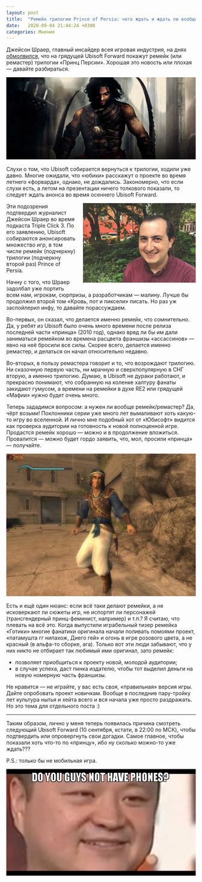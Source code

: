 ```yaml
---
layout: post
title:  "Ремейк трилогии Prince of Persia: чего ждать и ждать ли вообще?"
date:   2020-09-04 21:44:24 +0300
categories: Мнение
---
```


Джейсон Шраер, главный инсайдер всея игровая индустрия, на днях 
<a href="https://maximumfun.org/episodes/triple-click/summer-news-roundup/" target="_blank" rel="nofollow">обмолвился</a>,
что на грядущей Ubisoft Forward покажут ремейк (или ремастер)
трилогии «Принц Персии». Хорошая это новость или плохая — давайте разбираться.

![](/assets/img/posts/2020-09-04-prince-of-persia-remake/first.jpg)

Слухи о том, что Ubisoft собирается вернуться к трилогии, ходили уже давно. Многие
ожидали, что «юбики» расскажут о проекте во время летнего «форварда», однако, не
дождались. Закономерно, что если слухи есть, а летом на презентации ничего толкового
показали, то следует ждать анонса во время осеннего Ubisoft Forward.

<div style="float: right; margin: 0 0 10px 20px; max-width: 300px"><img src="/assets/img/posts/2020-09-04-prince-of-persia-remake/jason.jpg" alt="Джейсон Шраер"/></div>

Эти подозрения подтвердил журналист Джейсон Шраер во время подкаста Triple Click 3.
По его заявлению, Ubisoft собираются анонсировать множество игр, в том числе ремейк
(подчеркну) трилогии (подчеркну второй раз) Prince of Persia.

Начну с того, что Шраер задолбал уже портить всем нам, игрокам, сюрпризы, а
разработчикам — малину. Лучше бы продолжил второй том «Кровь, пот и пиксели»
писать. Но раз уж заспойлерил инфу, то давайте порассуждаем.

Во-первых, он сказал, что делается именно ремейк, что сомнительно. Да, у ребят
из Ubisoft было очень много времени после релиза последней части «принца» (2010 год),
однако вряд ли бы им дали заниматься ремейком во времена расцвета
франшизы «ассассинов» — явно на неё бросили все силы. Скорее всего, делается именно
ремастер, и делаться он начал относительно недавно.

Во-вторых, в пользу ремастера говорит и то, что возрождают трилогию. Ни сказочную
первую часть, ни мрачную и сверхпопулярную в СНГ вторую, а именно трилогию. Думаю, в Ubisoft
не дураки работают, и прекрасно понимают, что собранную на коленке халтуру фанаты
закидают гумусом, а времени на ремейки в духе RE2 или грядущей «Мафии» нужно будет
очень много.

Теперь зададимся вопросом: а нужен ли вообще ремейк/ремастер? Да, чёрт возьми! 
Поклонники серии уже много лет вымаливают хоть какую-то игру во вселенной. И лично мне
подобный хот от «Юбисофт» видится как проверка аудитории на готовность к новой
полноценной игре. Продастся ремейк хорошо — можно и в продолжение вложиться. Провалится —
можно будет гордо заявить, что, мол, просили «принца» — получайте.

![](/assets/img/posts/2020-09-04-prince-of-persia-remake/prince-first.jpg)

Есть и ещё один нюанс: если всё таки делают ремейки, а не исковеркают ли сюжеты игр,
не испортят ли персонажей (трансгендерный принц-феминист, например) и т.п.? Я считаю,
что плевать на всё это. Когда выпустили играбельный тизер ремейка «Готики» многие
фанатики оригинала начали поливать помоями проект, «патамушта гг нипахож, Диего гей» и
огонь в игре розового цвета, а не красный (в альфа-то сборке, ага). Только вот эти
люди забывают, что у них никто не отбирает так любимый ими оригинал, зато ремейк:

-   позволяет приобщиться к проекту новой, молодой аудитории;
-   в случае успеха, даст пинка издателю, чтобы тот выделил деньги на новую номерную часть
франшизы.

Не нравится — не играйте, у вас есть своя, «правильная» версия игры.
Дайте опробовать проект новичкам. Вообще в последние пару-тройку лет культура нытья
и хейта всего и вся начала уже просто раздражать. Но это тема для отдельного поста :) 
 
 ---
 
Таким образом, лично у меня теперь появилась причина смотреть следующий Ubisoft Forward
 (10 сентября, кстати, в 22:00 по МСК), чтобы подтвердить или опровергнуть свои догадки.
 Самое главное, чтобы показали хоть что-то по «принцу», ибо ну сколько
 можно-то уже ждать???
 
 P.S.: только бы не мобильная игра.
 
 ![](/assets/img/posts/2020-09-04-prince-of-persia-remake/do-you-guys.jpg)